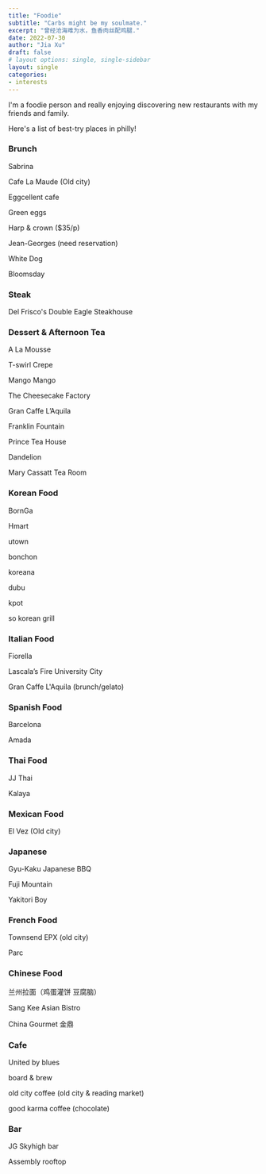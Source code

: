 ```yaml
---
title: "Foodie"
subtitle: "Carbs might be my soulmate."
excerpt: "曾经沧海难为水，鱼香肉丝配鸡腿."
date: 2022-07-30
author: "Jia Xu"
draft: false
# layout options: single, single-sidebar
layout: single
categories:
- interests
---
```


I'm a foodie person and really enjoying discovering new restaurants with my friends and family.

Here's a list of best-try places in philly!


### Brunch
Sabrina 

Cafe La Maude (Old city) 

Eggcellent cafe

Green eggs 

Harp & crown ($35/p)

Jean-Georges (need reservation)

White Dog 

Bloomsday

### Steak

Del Frisco's Double Eagle Steakhouse

### Dessert & Afternoon Tea
A La Mousse

T-swirl Crepe

Mango Mango 

The Cheesecake Factory 

Gran Caffe L’Aquila

Franklin Fountain 

Prince Tea House 

Dandelion

Mary Cassatt Tea Room

### Korean Food
BornGa 

Hmart

utown

bonchon

koreana

dubu

kpot 

so korean grill 

### Italian Food
Fiorella 

Lascala’s Fire University City 

Gran Caffe L'Aquila (brunch/gelato)

### Spanish Food
Barcelona 

Amada

### Thai Food
JJ Thai

Kalaya

### Mexican Food
El Vez (Old city)

### Japanese
Gyu-Kaku Japanese BBQ

Fuji Mountain

Yakitori Boy 

### French Food
Townsend EPX (old city)

Parc


### Chinese Food
兰州拉面（鸡蛋灌饼 豆腐脑）

Sang Kee Asian Bistro 

China Gourmet 金鼎


### Cafe
United by blues

board & brew

old city coffee (old city & reading market)

good karma coffee (chocolate)


### Bar 
JG Skyhigh bar

Assembly rooftop
